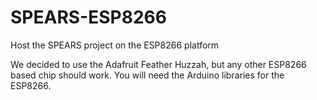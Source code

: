 # SPEARS-ESP8266
Host the SPEARS project on the ESP8266 platform

We decided to use the Adafruit Feather Huzzah, but any other ESP8266 based chip should work. 
You will need the Arduino libraries for the ESP8266.

